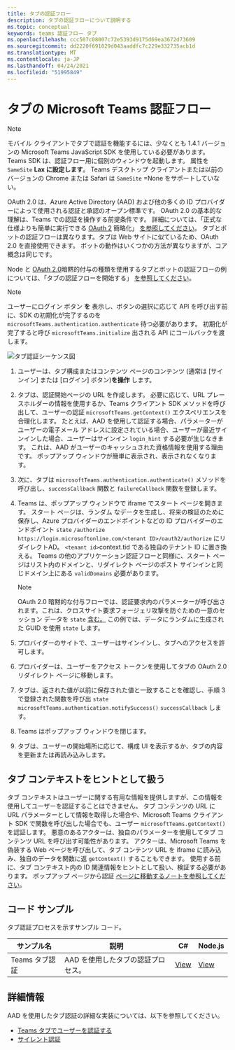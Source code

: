 ```yaml
---
title: タブの認証フロー
description: タブの認証フローについて説明する
ms.topic: conceptual
keywords: teams 認証フロー タブ
ms.openlocfilehash: ccc507c08007c72e5393d9175d69ea3672d73609
ms.sourcegitcommit: dd2220f691029d043aaddfc7c229e332735acb1d
ms.translationtype: MT
ms.contentlocale: ja-JP
ms.lasthandoff: 04/24/2021
ms.locfileid: "51995849"
---
```

# <a name="microsoft-teams-authentication-flow-for-tabs"></a>タブの Microsoft Teams 認証フロー

> [!NOTE]
> モバイル クライアントでタブで認証を機能するには、少なくとも 1.4.1 バージョンの Microsoft Teams JavaScript SDK を使用している必要があります。
> Teams SDK は、認証フロー用に個別のウィンドウを起動します。 属性を `SameSite` **Lax に設定します**。 Teams デスクトップ クライアントまたは以前のバージョンの Chrome または Safari は `SameSite` =None をサポートしていない。

OAuth 2.0 は、Azure Active Directory (AAD) および他の多くの ID プロバイダーによって使用される認証と承認のオープン標準です。 OAuth 2.0 の基本的な理解は、Teams での認証を操作する前提条件です。 詳細については、「正式な仕様よりも簡単に実行できる [OAuth 2](https://aaronparecki.com/oauth-2-simplified/) 簡略化」 [を参照してください](https://oauth.net/2/)。 タブとボットの認証フローは異なります。タブは Web サイトに似ているため、OAuth 2.0 を直接使用できます。 ボットの動作はいくつかの方法が異なりますが、コア概念は同じです。

Node と [OAuth 2.0](https://oauth.net/2/grant-types/implicit/)暗黙的付与の種類を使用するタブとボットの認証フローの例については、「タブの認証フローを開始する」 [を参照してください](~/tabs/how-to/authentication/auth-tab-aad.md#initiate-authentication-flow)。

> [!NOTE]
> ユーザーにログイン ボタン **を** 表示し、ボタンの選択に応じて API を呼び出す前に、SDK の初期化が完了するのを `microsoftTeams.authentication.authenticate` 待つ必要があります。 初期化が完了すると呼び `microsoftTeams.initialize` 出される API にコールバックを渡します。

![タブ認証シーケンス図](~/assets/images/authentication/tab_auth_sequence_diagram.png)

1. ユーザーは、タブ構成またはコンテンツ ページのコンテンツ (通常は [サインイン] または [ログイン] ボタン)**を操作** します。
2. タブは、認証開始ページの URL を作成します。 必要に応じて、URL プレースホルダーの情報を使用するか、Teams クライアント SDK メソッドを呼び出して、ユーザーの認証 `microsoftTeams.getContext()` エクスペリエンスを合理化します。 たとえば、AAD を使用して認証する場合、パラメーターがユーザーの電子メール アドレスに設定されている場合、ユーザーが最近サインインした場合、ユーザーはサインイン `login_hint` する必要が生じなきます。 これは、AAD がユーザーのキャッシュされた資格情報を使用する理由です。 ポップアップ ウィンドウが簡単に表示され、表示されなくなります。
3. 次に、タブは `microsoftTeams.authentication.authenticate()` メソッドを呼び出し、`successCallback` 関数と `failureCallback` 関数を登録します。
4. Teams は、ポップアップ ウィンドウで iframe でスタート ページを開きます。 スタート ページは、ランダム なデータを生成し、将来の検証のために保存し、Azure プロバイダーのエンドポイントなどの ID プロバイダーのエンドポイント `state` `/authorize` `https://login.microsoftonline.com/<tenant ID>/oauth2/authorize` にリダイレクトAD。 `<tenant id>`context.tid である独自のテナント ID に置き換える。
Teams の他のアプリケーション認証フローと同様に、スタート ページはリスト内のドメインと、リダイレクト ページのポスト サインインと同じドメイン上にある `validDomains` 必要があります。

    > [!NOTE]
    > OAuth 2.0 暗黙的な付与フローでは、認証要求内のパラメーターが呼び出されます。これは、クロスサイト要求フォージェリ攻撃を防ぐための一意のセッション データを `state` [含む。](https://en.wikipedia.org/wiki/Cross-site_request_forgery) この例では、データにランダムに生成された GUID を使用 `state` します。

5. プロバイダーのサイトで、ユーザーはサインインし、タブへのアクセスを許可します。
6. プロバイダーは、ユーザーをアクセス トークンを使用してタブの OAuth 2.0 リダイレクト ページに移動します。
7. タブは、返された値が以前に保存された値と一致することを確認し、手順 3 で登録された関数を呼び出 `state` `microsoftTeams.authentication.notifySuccess()` `successCallback` します。
8. Teams はポップアップ ウィンドウを閉じます。
9. タブは、ユーザーの開始場所に応じて、構成 UI を表示するか、タブの内容を更新または再読み込みします。

## <a name="treat-tab-context-as-hints"></a>タブ コンテキストをヒントとして扱う

タブ コンテキストはユーザーに関する有用な情報を提供しますが、この情報を使用してユーザーを認証することはできません。 タブ コンテンツの URL に URL パラメーターとして情報を取得した場合や、Microsoft Teams クライアント SDK で関数を呼び出した場合でも、ユーザー `microsoftTeams.getContext()` を認証します。 悪意のあるアクターは、独自のパラメーターを使用してタブ コンテンツ URL を呼び出す可能性があります。 アクターは、Microsoft Teams を偽装する Web ページを呼び出して、タブ コンテンツ URL を iframe に読み込み、独自のデータを関数に返 `getContext()` することもできます。 使用する前に、タブ コンテキスト内の ID 関連情報をヒントとして扱い、検証する必要があります。 ポップアップ ページから認証 [ページに移動するノートを参照してください](~/tabs/how-to/authentication/auth-tab-aad.md#navigate-to-the-authorization-page-from-your-popup-page)。

## <a name="code-sample"></a>コード サンプル

タブ認証プロセスを示すサンプル コード。

| **サンプル名** | **説明** | **C#** | **Node.js** |
|-----------------|-----------------|-------------|------------|
| Teams タブ認証 | AAD を使用したタブの認証プロセス。 | [View](https://github.com/OfficeDev/Microsoft-Teams-Samples/tree/main/samples/app-complete-sample/csharp) | [View](https://github.com/OfficeDev/Microsoft-Teams-Samples/tree/main/samples/app-complete-sample/nodejs) |

## <a name="more-details"></a>詳細情報

AAD を使用したタブ認証の詳細な実装については、以下を参照してください。

* [Teams タブでユーザーを認証する](~/tabs/how-to/authentication/auth-tab-AAD.md)
* [サイレント認証](~/tabs/how-to/authentication/auth-silent-AAD.md)
